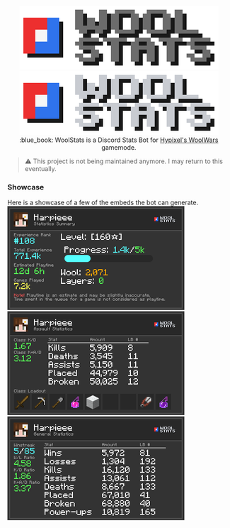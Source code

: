 <p align="center">
    <img src="https://github.com/Reasonlesss/WoolStats/blob/main/.github/logo_light.png?raw=true#gh-light-mode-only" />
    <img src="https://github.com/Reasonlesss/WoolStats/blob/main/.github/logo.png?raw=true#gh-dark-mode-only" /><br>
    :blue_book: WoolStats is a Discord Stats Bot for <a href="https://hypixel.net/threads/new-ptl-game-wool-wars.4606663/">Hypixel's WoolWars</a> gamemode.
</p>

> :warning: This project is not being maintained anymore. I may return to this eventually.

### Showcase

Here is a showcase of a few of the embeds the bot can generate.
<img src="https://github.com/Reasonlesss/WoolStats/blob/main/.github/showcase/showcase1.png?raw=true" />
<img src="https://github.com/Reasonlesss/WoolStats/blob/main/.github/showcase/showcase2.png?raw=true" />
<img src="https://github.com/Reasonlesss/WoolStats/blob/main/.github/showcase/showcase3.png?raw=true" />
